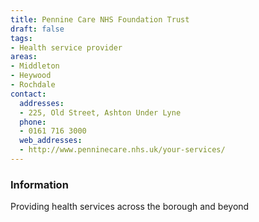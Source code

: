 ```yaml
---
title: Pennine Care NHS Foundation Trust
draft: false
tags:
- Health service provider
areas:
- Middleton
- Heywood
- Rochdale
contact:
  addresses:
  - 225, Old Street, Ashton Under Lyne
  phone:
  - 0161 716 3000
  web_addresses:
  - http://www.penninecare.nhs.uk/your-services/
---
```


### Information
Providing health services 
across the borough and beyond